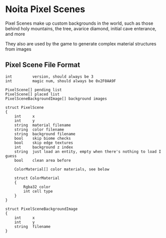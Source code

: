 # Noita Pixel Scenes
Pixel Scenes make up custom backgrounds in the world, such as those behind holy mountains, the tree, avarice diamond, initial cave enterance, and more

They also are used by the game to generate complex material structures from images


## Pixel Scene File Format

```
int         version, should always be 3
int         magic num, should always be 0x2F0AA9F

PixelScene[] pending list
PixelScene[] placed list
PixelSceneBackgroundImage[] background images

struct PixelScene
{
    int     x
    int     y
    string  material filename
    string  color filename
    string  background filename
    bool    skip biome checks
    bool    skip edge textures
    int     background z index
    string  just load an entity, empty when there's nothing to load I guess
    bool    clean area before

    ColorMaterial[] color materials, see below

    struct ColorMaterial 
    {
        Rgba32 color
        int cell type
    }
}

struct PixelSceneBackgroundImage
{
    int     x
    int     y
    string  filename
}
```
